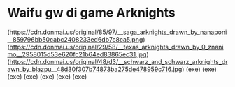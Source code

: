 # Waifu gw di game Arknights
(https://cdn.donmai.us/original/85/97/__saga_arknights_drawn_by_nanaponi__859796bb50cabc2408233ed6db7c8ca5.png)
(https://cdn.donmai.us/original/29/58/__texas_arknights_drawn_by_0_znanimo__2958015d53e620fc21b64ed83865ec31.jpg)
(https://cdn.donmai.us/original/48/d3/__schwarz_and_schwarz_arknights_drawn_by_blazpu__48d30f307b74873ba275de478959c716.jpg)
(exe)
(exe)
(exe)
(exe)
(exe)
(exe)
(exe)
